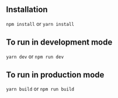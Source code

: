 ## Installation
`npm install` or `yarn install`

## To run in development mode
`yarn dev`
or
`npm run dev`

## To run in production mode
`yarn build`
or
`npm run build`
